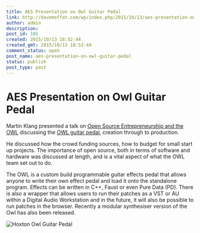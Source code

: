 ```yaml
---
title: AES Presentation on Owl Guitar Pedal
link: http://davemoffat.com/wp/index.php/2015/10/13/aes-presentation-on-owl-guitar-pedal/
author: admin
description: 
post_id: 101
created: 2015/10/13 18:52:44
created_gmt: 2015/10/13 18:52:44
comment_status: open
post_name: aes-presentation-on-owl-guitar-pedal
status: publish
post_type: post
---
```


# AES Presentation on Owl Guitar Pedal

Martin Klang presented a talk on [Open Source Entrepreneurship and the OWL](http://www.aes-uk.org/forthcoming-meetings/open-source-entrepeneurship-and-the-owl/) discussing the [OWL guitar pedal](http://hoxtonowl.com/), creation through to production.

He discussed how the crowd funding sources, how to budget for small start up projects. The importance of open source, both in terms of software and hardware was discussed at length, and is a vital aspect of what the OWL team set out to do.

The OWL is a custom build programmable guitar effects pedal that allows anyone to write their own effect pedal and load it onto the standalone program. Effects can be written in C++, Faust or even Pure Data (PD). There is also a wrapper that allows users to run their patches as a VST or AU within a Digital Audio Workstation and in the future, it will also be possible to run patches in the browser. Recently a modular synthesiser version of the Owl has also been released.

![Hoxton Owl Guitar Pedal](http://hoxtonowl.com/wp-content/uploads/2013/04/front-side.jpg)